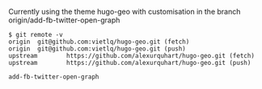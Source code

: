 Currently using the theme hugo-geo with customisation in the branch origin/add-fb-twitter-open-graph
```
$ git remote -v
origin  git@github.com:vietlq/hugo-geo.git (fetch)
origin  git@github.com:vietlq/hugo-geo.git (push)
upstream        https://github.com/alexurquhart/hugo-geo.git (fetch)
upstream        https://github.com/alexurquhart/hugo-geo.git (push)

add-fb-twitter-open-graph
```

